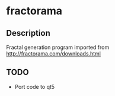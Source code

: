 # fractorama

## Description
Fractal generation program imported from http://fractorama.com/downloads.html

## TODO
* Port code to qt5
